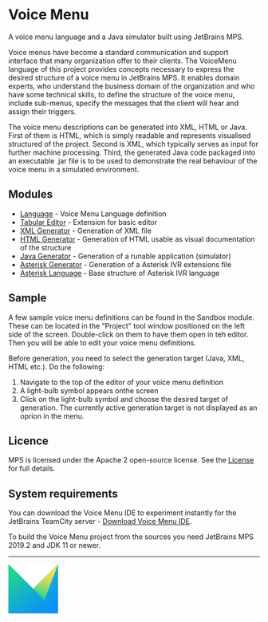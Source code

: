 # Voice Menu

A voice menu language and a Java simulator built using JetBrains MPS.

Voice menus have become a standard communication and support interface that many organization offer to their clients.
The VoiceMenu language of this project provides concepts necessary to express the desired structure of a voice menu in JetBrains MPS.
It enables domain experts, who understand the business domain of the organization and who have some technical skills, to define the structure of the voice menu, include sub-menus, specify the messages that the client will hear and assign their triggers.

The voice menu descriptions can be generated into XML, HTML or Java.
First of them is HTML, which is simply readable and represents visualised structured of the project.
Second is XML, which typically serves as input for further machine processing.
Third, the generated Java code packaged into an executable .jar file is to be used to demonstrate the real behaviour of the voice menu in a simulated environment.


Modules
-------

* [Language](https://github.com/vaclav/voicemenu/tree/master/languages/jetbrains.mps.samples.VoiceMenu) - Voice Menu Language definition
* [Tabular Editor](https://github.com/vaclav/voicemenu/tree/master/languages/jetbrains.mps.samples.VoiceMenuTabularEditor) - Extension for basic editor
* [XML Generator](https://github.com/vaclav/voicemenu/tree/master/languages/jetbrains.mps.samples.VoiceMenuToXML) - Generation of XML file
* [HTML Generator](https://github.com/vaclav/voicemenu/tree/master/languages/jetbrains.mps.samples.VoiceMenuToHTML_2) - Generation of HTML usable as visual documentation of the structure
* [Java Generator](https://github.com/vaclav/voicemenu/tree/master/languages/jetbrains.mps.samples.VoiceMenuToJava) - Generation of a runable application (simulator)
* [Asterisk Generator](https://github.com/vaclav/voicemenu/tree/master/languages/jetbrains.mps.samples.VoiceMenuToAsterisk) - Generation of a Asterisk IVR extensions file
* [Asterisk Language](https://github.com/vaclav/voicemenu/tree/master/languages/jetbrains.mps.samples.Text) - Base structure of Asterisk IVR language

Sample
------
A few sample voice menu definitions can be found in the Sandbox module. These can be located in the "Project" tool window positioned on the left side of the screen.
Double-click on them to have them open in teh editor. Then you will be able to edit your voice menu definitions.

Before generation, you need to select the generation target (Java, XML, HTML etc.). Do the following:
1. Navigate to the top of the editor of your voice menu definition
2. A light-bulb symbol appears onthe screen
3. Click on the light-bulb symbol and choose the desired target of generation. The currently active generation target is not displayed as an oprion in the menu.


Licence
-------

MPS is licensed under the Apache 2 open-source license. See the [License](https://github.com/vaclav/voicemenu/blob/master/LICENSE) for full details.

System requirements
-------------------

You can download the Voice Menu IDE to experiment instantly for the JetBrains TeamCity server - [Download Voice Menu IDE](https://teamcity.jetbrains.com/guestAuth/repository/downloadAll/MPS_VoiceMenu_20192/.lastSuccessful/artifacts.zip).

To build the Voice Menu project from the sources you need JetBrains MPS 2019.2 and JDK 11 or newer.

----------

[![Icon_MPS](extras/logo_MPS.png)](https://www.jetbrains.com/mps/)
